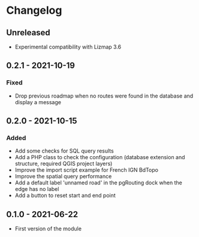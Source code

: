 # Changelog

## Unreleased

* Experimental compatibility with Lizmap 3.6


## 0.2.1 - 2021-10-19

### Fixed

* Drop previous roadmap when no routes were found in the database and display a message

## 0.2.0 - 2021-10-15

### Added

* Add some checks for SQL query results
* Add a PHP class to check the configuration (database extension and structure, required QGIS project layers)
* Improve the import script example for French IGN BdTopo
* Improve the spatial query performance
* Add a default label 'unnamed road' in the pgRouting dock when the edge has no label
* Add a button to reset start and end point

## 0.1.0 - 2021-06-22

* First version of the module
